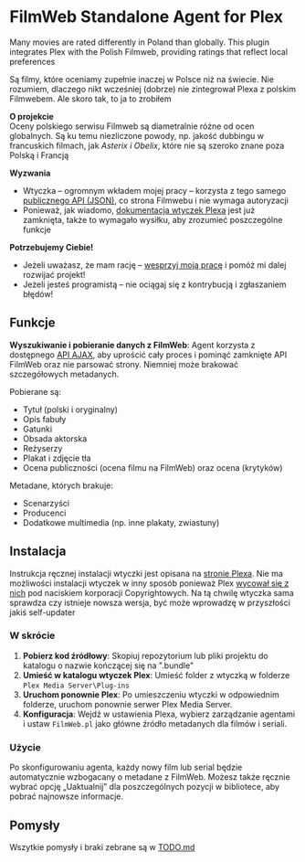 # FilmWeb Standalone Agent for Plex

Many movies are rated differently in Poland than globally. This plugin integrates Plex with the Polish Filmweb, providing ratings that reflect local preferences

Są filmy, które oceniamy zupełnie inaczej w Polsce niż na świecie. Nie rozumiem, dlaczego nikt wcześniej (dobrze) nie zintegrował Plexa z polskim Filmwebem. Ale skoro tak, to ja to zrobiłem

**O projekcie**  
Oceny polskiego serwisu Filmweb są diametralnie różne od ocen globalnych. Są ku temu niezliczone powody, np. jakość dubbingu w francuskich filmach, jak *Asterix i Obelix*, które nie są szeroko znane poza Polską i Francją

**Wyzwania**  
- Wtyczka – ogromnym wkładem mojej pracy – korzysta z tego samego [publicznego API (JSON)](DOC_FILMWEB_API.md), co strona Filmwebu i nie wymaga autoryzacji
- Ponieważ, jak wiadomo, [dokumentacja wtyczek Plexa](DOC_PLEX_PLUGINS.md) jest już zamknięta, także to wymagało wysiłku, aby zrozumieć poszczególne funkcje

**Potrzebujemy Ciebie!**  
- Jeżeli uważasz, że mam rację – [wesprzyj moją pracę](link) i pomóż mi dalej rozwijać projekt!
- Jeżeli jesteś programistą – nie ociągaj się z kontrybucją i zgłaszaniem błędów!


## Funkcje

**Wyszukiwanie i pobieranie danych z FilmWeb**: Agent korzysta z dostępnego [API AJAX](DOC_FILMWEB_API.md), aby uprościć cały proces i pominąć zamknięte API FilmWeb oraz nie parsować strony. Niemniej może brakować szczegółowych metadanych.

Pobierane są:

- Tytuł (polski i oryginalny)
- Opis fabuły
- Gatunki
- Obsada aktorska
- Reżyserzy
- Plakat i zdjęcie tła
- Ocena publiczności (ocena filmu na FilmWeb) oraz ocena (krytyków)

Metadane, których brakuje:

- Scenarzyści
- Producenci
- Dodatkowe multimedia (np. inne plakaty, zwiastuny)

## Instalacja

Instrukcja ręcznej instalacji wtyczki jest opisana na [stronie Plexa](https://support.plex.tv/articles/201187656-how-do-i-manually-install-a-plugin/). Nie ma możliwości instalacji wtyczek w inny sposób ponieważ Plex [wycował się z nich](https://forums.plex.tv/t/discontinuation-of-plugins-watch-later-recommended-and-cloud-sync/312312) pod naciskiem korporacji Copyrightowych. Na tą chwilę wtyczka sama sprawdza czy istnieje nowsza wersja, być może wprowadzę w przyszłości jakiś self-updater

### W skrócie

1. **Pobierz kod źródłowy**: Skopiuj repozytorium lub pliki projektu do katalogu o nazwie kończącej się na ".bundle"
2. **Umieść w katalogu wtyczek Plex**: Umieść folder z wtyczką w folderze `Plex Media Server\Plug-ins`
3. **Uruchom ponownie Plex**: Po umieszczeniu wtyczki w odpowiednim folderze, uruchom ponownie serwer Plex Media Server.
4. **Konfiguracja**: Wejdź w ustawienia Plexa, wybierz zarządzanie agentami i ustaw `FilmWeb.pl` jako główne źródło metadanych dla filmów i seriali.

### Użycie

Po skonfigurowaniu agenta, każdy nowy film lub serial będzie automatycznie wzbogacany o metadane z FilmWeb. Możesz także ręcznie wybrać opcję „Uaktualnij” dla poszczególnych pozycji w bibliotece, aby pobrać najnowsze informacje.

## Pomysły

Wszytkie pomysły i braki zebrane są w [TODO.md](TODO.md)
